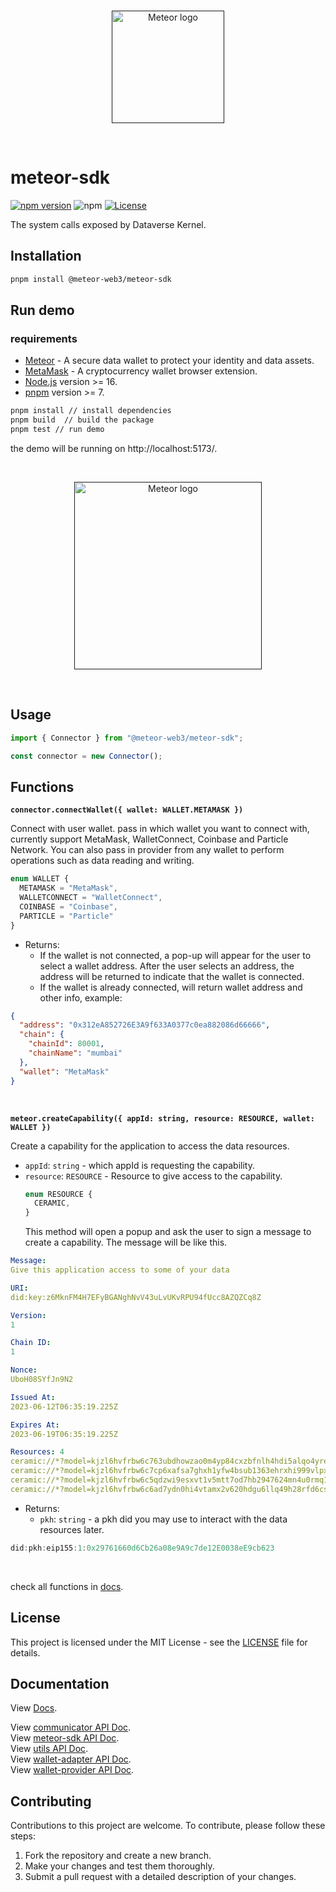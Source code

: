 <br/>
<p align="center">
<a href=" " target="_blank">
<img src="https://avatars.githubusercontent.com/u/118692557?s=200&v=4" width="180" alt="Meteor logo">
</a >
</p >
<br/>

# meteor-sdk

[![npm version](https://img.shields.io/npm/v/@meteor-web3/meteor-sdk.svg)](https://www.npmjs.com/package/@meteor-web3/meteor-sdk)
![npm](https://img.shields.io/npm/dw/@meteor-web3/meteor-sdk)
[![License](https://img.shields.io/npm/l/@meteor-web3/meteor-sdk.svg)](https://github.com/meteor-web3/meteor-sdk/blob/main/LICENSE.md)

The system calls exposed by Dataverse Kernel.

## Installation

```bash
pnpm install @meteor-web3/meteor-sdk
```

## Run demo

### requirements

- [Meteor](https://chrome.google.com/webstore/detail/meteor/kcigpjcafekokoclamfendmaapcljead) -
  A secure data wallet to protect your identity and data assets.
- [MetaMask](https://chrome.google.com/webstore/detail/metamask/nkbihfbeogaeaoehlefnkodbefgpgknn) -
  A cryptocurrency wallet browser extension.
- [Node.js](https://nodejs.org/en/) version >= 16.
- [pnpm](https://pnpm.io/) version >= 7.

```bash
pnpm install // install dependencies
pnpm build  // build the package
pnpm test // run demo
```

the demo will be running on http://localhost:5173/.

<br/>
<p align="center">
<a href=" " target="_blank">
<img src="https://s2.loli.net/2023/08/04/tlV31FdPOujJfrY.png" width="300" alt="Meteor logo">
</a >
</p >
<br/>

## Usage

```typescript
import { Connector } from "@meteor-web3/meteor-sdk";

const connector = new Connector();
```

## Functions

**`connector.connectWallet({ wallet: WALLET.METAMASK })`**

Connect with user wallet. pass in which wallet you want to connect with,
currently support MetaMask, WalletConnect, Coinbase and Particle Network.
You can also pass in provider from any wallet to perform operations such 
as data reading and writing.

```ts
enum WALLET {
  METAMASK = "MetaMask",
  WALLETCONNECT = "WalletConnect",
  COINBASE = "Coinbase",
  PARTICLE = "Particle"
}
```

- Returns:
  - If the wallet is not connected, a pop-up will appear for the user to select
    a wallet address. After the user selects an address, the address will be
    returned to indicate that the wallet is connected.
  - If the wallet is already connected, will return wallet address and other
    info, example:

```json
{
  "address": "0x312eA852726E3A9f633A0377c0ea882086d66666",
  "chain": {
    "chainId": 80001,
    "chainName": "mumbai"
  },
  "wallet": "MetaMask"
}
```

<br>

**`meteor.createCapability({ appId: string, resource: RESOURCE, wallet: WALLET })`**

Create a capability for the application to access the data resources.

- `appId`: `string` - which appId is requesting the capability.
- `resource`: `RESOURCE` - Resource to give access to the capability.
  ```js
  enum RESOURCE {
    CERAMIC,
  }
  ```
  This method will open a popup and ask the user to sign a message to create a
  capability. The message will be like this.

```yaml
Message:
Give this application access to some of your data

URI:
did:key:z6MknFM4H7EFyBGANghNvV43uLvUKvRPU94fUcc8AZQZCq8Z

Version:
1

Chain ID:
1

Nonce:
UboH08SYfJn9N2

Issued At:
2023-06-12T06:35:19.225Z

Expires At:
2023-06-19T06:35:19.225Z

Resources: 4
ceramic://*?model=kjzl6hvfrbw6c763ubdhowzao0m4yp84cxzbfnlh4hdi5alqo4yrebmc0qpjdi5
ceramic://*?model=kjzl6hvfrbw6c7cp6xafsa7ghxh1yfw4bsub1363ehrxhi999vlpxny9k69uoxz
ceramic://*?model=kjzl6hvfrbw6c5qdzwi9esxvt1v5mtt7od7hb2947624mn4u0rmq1rh9anjcnxx
ceramic://*?model=kjzl6hvfrbw6c6ad7ydn0hi4vtamx2v620hdgu6llq49h28rfd6cs02g3cmn9za
```

- Returns:
  - `pkh`: `string` - a pkh did you may use to interact with the data resources
    later.

```js
did:pkh:eip155:1:0x29761660d6Cb26a08e9A9c7de12E0038eE9cb623
```

<br>

check all functions in [docs](https://docs.meteor-web3.com/sdk/apis).

## License

This project is licensed under the MIT License - see the [LICENSE](LICENSE.md)
file for details.

## Documentation

View [Docs](https://docs.meteor-web3.com/).  

View [communicator API Doc](https://meteor-web3.github.io/meteor-sdk/communicator/index.html).  
View [meteor-sdk API Doc](https://meteor-web3.github.io/meteor-sdk/connector/index.html).  
View [utils API Doc](https://meteor-web3.github.io/meteor-sdk/utils/index.html).  
View [wallet-adapter API Doc](https://meteor-web3.github.io/meteor-sdk/wallet-adapter/index.html).  
View [wallet-provider API Doc](https://meteor-web3.github.io/meteor-sdk/wallet-provider/index.html).

## Contributing

Contributions to this project are welcome. To contribute, please follow these
steps:

1. Fork the repository and create a new branch.
2. Make your changes and test them thoroughly.
3. Submit a pull request with a detailed description of your changes.

